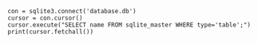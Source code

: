     con = sqlite3.connect('database.db')
    cursor = con.cursor()
    cursor.execute("SELECT name FROM sqlite_master WHERE type='table';")
    print(cursor.fetchall())